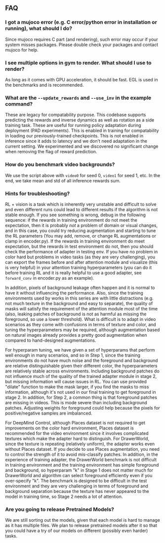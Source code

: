 ## FAQ
### I got a mujoco error (e.g. C error/python error in installation or running), what should I do?
Since mujoco requires C part (and rendering), such error may occur if your system misses packages. Please double check your packages and contact mujoco for help. 

### I see multiple options in gym to render. What should I use to render?
As long as it comes with GPU acceleration, it should be fast. EGL is used in the benchmarks and is recommended.

### What are the `--update_rewards` and `--use_inv` in the example command?
These are legacy for compatability purpose. This codebase supports predicting the rewards and inverse dynamics as well as rotation as a side training task. These are useful for running policy adaptation during deployment (PAD experiments). This is enabled in training for compatability in loading our previously-trained checkpoints. This is not enabled in inference since it adds to latency and we don't need adaptation in the current setting. We experimented and we discovered no significant change when removing the flag of reward prediction.

### How do you benchmark video backgrounds?
We use the script above with `video0` for seed 0, `video1` for seed 1, etc. In the end, we take mean and std of all inference rewards sum.

### Hints for troubleshooting?
RL + vision is a task which is inherently very unstable and difficult to solve and even different runs could lead to different results if the algorithm is not stable enough. If you see something is wrong, debug in the following sequence: if the rewards in training environment do not meet the expectation, then it is probably *not* a problem of domain or visual changes, and in this case, you could try reducing augmentation and starting to tune the RL parameters (You may add, remove, or change RL augmentations or clamp in encoder.py). If the rewards in training environment do meet expectation, but the rewards in test environment do not, then you should check the performance of adapter in testing env. If you have no problem in color hard but problems in video tasks (as they are very challenging), you can export the frames before and after attention module and visualize (this is very helpful) in your attention training hyperparameters (you can do it before training RL and it is really helpful to use a good adapter, see `forward_conv` in encoder.py as an example).

In addition, pixels of background leakage often happen and it is normal to have it without influencing the performance. Also, since the training environments used by works in this series are with little distractions (e.g. not much texture in the background and easy to separate), the quality of masks will satisfy the requirement of the attention module most of the time (also, leaking patches of background is not as harmful as missing the foreground, so use a lower threshold). What is difficult is to adapt in video scenarios as they come with confusions in terms of texture and color, and tuning the hyperparameters may be required, although augmentation based on natural images already provides a pretty good augmentation when compared to hand-designed augmentations.

For hyperparam tuning, we have given a set of hyperparams that perform well enough in many scenarios, and so in Step 1, since the training environments do not have much noise and the foreground and background are relative distinguishable given their different color, the hyperparameters are relatively stable across environments. Including background patches do not influence much of the quality of the trained adapter module in stage 2, but missing information will cause issues in RL. You can use provided "dilate" function to make the mask larger, if you find the masks to miss information, although it's not used in our final training to get foreground in stage 2. In addition, for Step 2, a common thing is that foreground patches are missing in videos. This is mode severe than including background patches. Adjusting weights for foreground could help because the pixels for positive/negative samples are imbalanced.

For DeepMind Control, although Places dataset is not required to get improvements on the color hard environment, Places dataset is recommended for the video environment since it involves complicated textures which make the adapter hard to distinguish. For DrawerWorld, since the texture is repeating (relatively uniform), the adapter works even without Places dataset. If you decide to use Places augmentation, you need to control the strength of it to avoid mis-classify patches. In addition, in the experience of training adapter, the DrawerWorld benchmark is not difficult in training environment and the training environment has simple foreground and background, so hyperparam "k" in Stage 1 does not matter much for DrawerWorld and algorithm can select foreground efficiently even if you over-specify "k". The benchmark is designed to be difficult in the test environment and they are very challenging in terms of foreground and background separation because the texture has never appeared to the model in training time, so Stage 2 needs a lot of attention.

### Are you going to release Pretrained Models?
We are still sorting out the models, given that each model is hard to manage as it has multiple files. We plan to release pretrained models after it so that you could have a try of our models on different (possibly even harder) tasks.